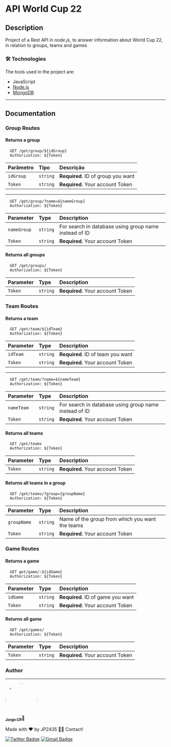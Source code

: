 # API World Cup 22

## Description
Project of a Rest API in _node.js_, to answer information about World Cup 22, in relation to groups, teams and games

### 🛠 Technologies

The tools used in the project are:
- JavaScript
- [Node.js](https://node.js.org/en/)
- [MongoDB](https://www.mongodb.com)
---

## Documentation

### Group Routes
#### Returns a group

```http
  GET /get/group/${idGroup}
  Authorization: ${Token}
```

| Parâmetro   | Tipo       | Descrição                           |
| :---------- | :--------- | :---------------------------------- |
| `idGroup`   | `string`   | **Required**. ID of group you want |
| `Token`     | `string`    |   **Required**. Your account Token|
  ---
```http
  GET /get/group/?name=${nameGroup}
  Authorization: ${Token}
```

| Parameter | Type | Description|
|:--------- | :---- | :--------- |
| `nameGroup` | `string` | For search in database using group name instead of ID |
| `Token`     | `string`    |   **Required**. Your account Token|

#### Returns all groups

```http
  GET /get/groups/
  Authorization: ${Token}
```

| Parameter | Type | Description |
| :-------  | :--- | :---------- |
| `Token`     | `string`    |   **Required**. Your account Token|

### Team Routes
#### Returns a team

```http
  GET /get/team/${idTeam}
  Authorization: ${Token}
```

| Parameter | Type | Description |
| :-------  | :--- | :---------- |
| `idTeam` | `string` | **Required**. ID of team you want
| `Token`     | `string`    |   **Required**. Your account Token|
  ---
```http
  GET /get/team/?name=${nameTeam}
  Authorization: ${Token}
```

| Parameter | Type | Description|
|:--------- | :---- | :--------- |
| `nameTeam` | `string` | For search in database using group name instead of ID |
| `Token`     | `string`    |   **Required**. Your account Token|

#### Returns all teams
```http
  GET /get/teams
  Authorization: ${Token}
```
| Parameter | Type | Description |
| :-------- | :--- | :---------- |
| `Token`     | `string`    |   **Required**. Your account Token|

#### Returns all teams in a group
```http
  GET /get/teams/?group={groupName}
  Authorization: ${Token}
```
| Parameter | Type | Description |
| :-------- | :--- | :---------- |
| `groupName` | `string` | Name of the group from which you want the teams |
| `Token`     | `string`    |   **Required**. Your account Token|

### Game Routes
#### Returns a game
```http
  GET get/game/:${idGame}
  Authorization: ${Token}
```
| Parameter | Type | Description |
| :-------- | :--- | :---------- |
| `idGame` | `string` | **Required**. ID of game you want |
| `Token`     | `string`    |   **Required**. Your account Token|

#### Returns all game
```http
  GET /get/games/
  Authorization: ${Token}
```
| Parameter | Type | Description |
| :-------- | :--- | :---------- |
| `Token`     | `string`    |   **Required**. Your account Token|


### Author
---

<a href="https://github.com/jp2435">
 <img style="border-radius: 50%;" src="https://avatars.githubusercontent.com/u/64277389?v=4" width="100px;" alt=""/>
 <br />
 <sub><b>Jorge CP</b></sub></a>🚀


Made with ❤️ by JP2435 👋🏼 Contact!

[![Twitter Badge](https://img.shields.io/badge/-@jorge_CP2435-1ca0f1?style=flat-square&labelColor=1ca0f1&logo=twitter&logoColor=white&link=https://twitter.com/jorge_CP2435)](https://twitter.com/jorge_CP2435)
[![Gmail Badge](https://img.shields.io/badge/-fuseta00@gmail.com-c14438?style=flat-square&logo=Gmail&logoColor=white&link=mailto:fuseta00@gmail.com)](mailto:fuseta00@gmail.com)